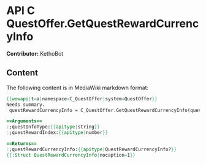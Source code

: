 # API C QuestOffer.GetQuestRewardCurrencyInfo

**Contributor:** KethoBot

## Content

The following content is in MediaWiki markdown format:

```mediawiki
{{wowapi|t=a|namespace=C_QuestOffer|system=QuestOffer}}
Needs summary.
 questRewardCurrencyInfo = C_QuestOffer.GetQuestRewardCurrencyInfo(questInfoType, questRewardIndex)

==Arguments==
:;questInfoType:{{apitype|string}}
:;questRewardIndex:{{apitype|number}}

==Returns==
:;questRewardCurrencyInfo:{{apitype|QuestRewardCurrencyInfo?}}
{{:Struct QuestRewardCurrencyInfo|nocaption=1}}
```
